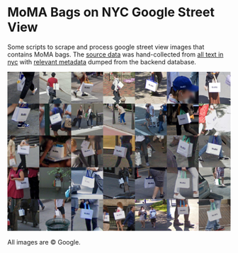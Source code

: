 # MoMA Bags on NYC Google Street View

Some scripts to scrape and process google street view images that contains MoMA bags. The [source data](./data/01_moma_bags_urls.tsv) was hand-collected from [all text in nyc](https://www.alltext.nyc/) with [relevant metadata](./data/03_moma_bags_db_dump.tsv) dumped from the backend database.

![alt text](./assets/moma-bags-grid.jpg 'Copyright Google')

All images are © Google.
